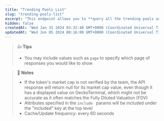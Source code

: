 ```yaml
---
title: "Trending Pools List"
slug: "trending-pools-list"
excerpt: "This endpoint allows you to **query all the trending pools across all networks on GeckoTerminal**"
hidden: false
createdAt: "Wed Jan 31 2024 03:32:40 GMT+0000 (Coordinated Universal Time)"
updatedAt: "Wed Jun 05 2024 08:16:08 GMT+0000 (Coordinated Universal Time)"
---
```

> 👍 **Tips**
> 
> - You may include values such as `page` to specify which page of responses you would like to show

> 📘 **Notes**
> 
> - If the token's market cap is not verified by the team, the API response will return null for its market cap value, even though it has a displayed value on GeckoTerminal, which might not be accurate as it often matches the Fully Diluted Valuation (FDV)
> - Attributes specified in the `include ` params will be included under the "included" key at the top level
> - Cache/Update frequency: every 60 seconds
